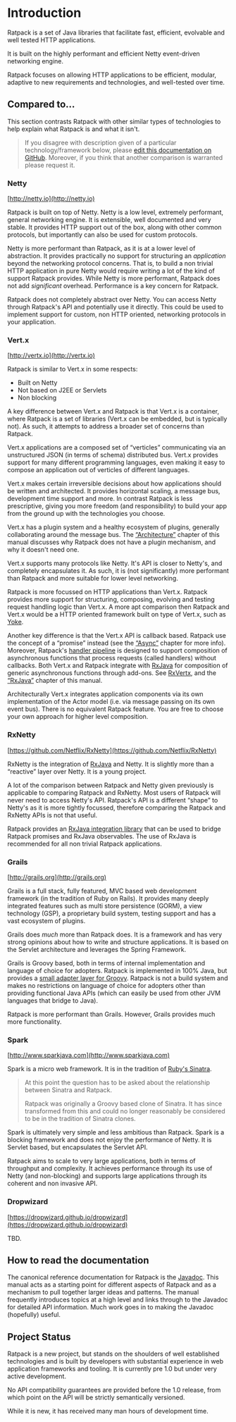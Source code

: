 # Introduction

Ratpack is a set of Java libraries that facilitate fast, efficient, evolvable and well tested HTTP applications.

It is built on the highly performant and efficient Netty event-driven networking engine.

Ratpack focuses on allowing HTTP applications to be efficient, modular, adaptive to new requirements and technologies, and well-tested over time.

## Compared to…

This section contrasts Ratpack with other similar types of technologies to help explain what Ratpack is and what it isn't.

> If you disagree with description given of a particular technology/framework below, please [edit this documentation on GitHub](https://github.com/ratpack/ratpack/blob/master/ratpack-manual/src/content/chapters/01-intro.md).
> Moreover, if you think that another comparison is warranted please request it.

### Netty

[http://netty.io](http://netty.io)

Ratpack is built on top of Netty.
Netty is a low level, extremely performant, general networking engine.
It is extensible, well documented and very stable.
It provides HTTP support out of the box, along with other common protocols, but importantly can also be used for custom protocols.
 
Netty is more performant than Ratpack, as it is at a lower level of abstraction.
It provides practically no support for structuring an _application_ beyond the networking protocol concerns.
That is, to build a non trivial HTTP application in pure Netty would require writing a lot of the kind of support Ratpack provides.
While Netty is more performant, Ratpack does not add _significant_ overhead.
Performance is a key concern for Ratpack.

Ratpack does not completely abstract over Netty.
You can access Netty through Ratpack's API and potentially use it directly.
This could be used to implement support for custom, non HTTP oriented, networking protocols in your application.

### Vert.x

[http://vertx.io](http://vertx.io)

Ratpack is similar to Vert.x in some respects: 

* Built on Netty
* Not based on J2EE or Servlets
* Non blocking

A key difference between Vert.x and Ratpack is that Vert.x is a container, where Ratpack is a set of libraries (Vert.x can be embedded, but is typically not).
As such, it attempts to address a broader set of concerns than Ratpack.

Vert.x applications are a composed set of “verticles” communicating via an unstructured JSON (in terms of schema) distributed bus.
Vert.x provides support for many different programming languages, even making it easy to compose an application out of verticles of different languages.
  
Vert.x makes certain irreversible decisions about how applications should be written and architected.
It provides horizontal scaling, a message bus, development time support and more.
In contrast Ratpack is less prescriptive, giving you more freedom (and responsibility) to build your app from the ground up with the technologies you choose.

Vert.x has a plugin system and a healthy ecosystem of plugins, generally collaborating around the message bus.
The [“Architecture”](architecture.html) chapter of this manual discusses why Ratpack does not have a plugin mechanism, and why it doesn't need one.

Vert.x supports many protocols like Netty.
It's API is closer to Netty's, and completely encapsulates it.
As such, it is (not significantly) more performant than Ratpack and more suitable for lower level networking.

Ratpack is more focussed on HTTP applications than Vert.x.
Ratpack provides more support for structuring, composing, evolving and testing request handling logic than Vert.x.
A more apt comparison then Ratpack and Vert.x would be a HTTP oriented framework built on type of Vert.x, such as [Yoke](http://pmlopes.github.io/yoke).
  
Another key difference is that the Vert.x API is callback based.
Ratpack use the concept of a “promise” instead (see the [“Async”](async.html) chapter for more info).
Moreover, Ratpack's [handler pipeline](handlers.html) is designed to support composition of asynchronous functions that process requests (called handlers) without callbacks.
Both Vert.x and Ratpack integrate with [RxJava](https://github.com/Netflix/RxJava) for composition of generic asynchronous functions through add-ons.
See [RxVertx](https://github.com/vert-x/mod-rxvertx), and the [“RxJava”](rxjava.html) chapter of this manual.

Architecturally Vert.x integrates application components via its own implementation of the Actor model (i.e. via message passing on its own event bus).
There is no equivalent Ratpack feature.
You are free to choose your own approach for higher level composition.

### RxNetty

[https://github.com/Netflix/RxNetty](https://github.com/Netflix/RxNetty)

RxNetty is the integration of [RxJava](https://github.com/Netflix/RxJava) and Netty.
It is slightly more than a “reactive” layer over Netty.
It is a young project.
 
A lot of the comparison between Ratpack and Netty given previously is applicable to comparing Ratpack and RxNetty.
Most users of Ratpack will never need to access Netty's API.
Ratpack's API is a different “shape” to Netty's as it is more tightly focussed, therefore comparing the Ratpack and RxNetty APIs is not that useful.

Ratpack provides an [RxJava integration library](rxjava.html) that can be used to bridge Ratpack promises and RxJava observables.
The use of RxJava is recommended for all non trivial Ratpack applications.

### Grails

[http://grails.org](http://grails.org)

Grails is a full stack, fully featured, MVC based web development framework (in the tradition of Ruby on Rails).
It provides many deeply integrated features such as multi store persistence (GORM), a view technology (GSP),
a proprietary build system, testing support and has a vast ecosystem of plugins. 
 
Grails does _much_ more than Ratpack does.
It is a framework and has very strong opinions about how to write and structure applications.
It is based on the Servlet architecture and leverages the Spring Framework.

Grails is Groovy based, both in terms of internal implementation and language of choice for adopters.
Ratpack is implemented in 100% Java, but provides a [small adapter layer for Groovy](groovy.html).
Ratpack is not a build system and makes no restrictions on language of choice for adopters other than providing functional Java APIs 
(which can easily be used from other JVM languages that bridge to Java).

Ratpack is more performant than Grails.
However, Grails provides much more functionality.

### Spark

[http://www.sparkjava.com](http://www.sparkjava.com)

Spark is a micro web framework. 
It is in the tradition of [Ruby's Sinatra](http://www.sinatrarb.com).

> At this point the question has to be asked about the relationship between Sinatra and Ratpack.
>
> Ratpack was originally a Groovy based clone of Sinatra.
> It has since transformed from this and could no longer reasonably be considered to be in the tradition of Sinatra clones.
 
Spark is ultimately very simple and less ambitious than Ratpack.
Spark is a blocking framework and does not enjoy the performance of Netty.
It is Servlet based, but encapsulates the Servlet API.
 
Ratpack aims to scale to very large applications, both in terms of throughput and complexity.
It achieves performance through its use of Netty (and non-blocking) and supports large applications through its coherent and non invasive API. 


### Dropwizard

[https://dropwizard.github.io/dropwizard](https://dropwizard.github.io/dropwizard)

TBD.

## How to read the documentation

The canonical reference documentation for Ratpack is the [Javadoc](api/).
This manual acts as a starting point for different aspects of Ratpack and as a mechanism to pull together larger ideas and patterns.
The manual frequently introduces topics at a high level and links through to the Javadoc for detailed API information.
Much work goes in to making the Javadoc (hopefully) useful.

## Project Status

Ratpack is a new project, but stands on the shoulders of well established technologies and is built by developers with substantial experience in web application frameworks and tooling. 
It is currently pre 1.0 but under very active development.

No API compatibility guarantees are provided before the 1.0 release, from which point on the API will be strictly semantically versioned.

While it is new, it has received many man hours of development time.
